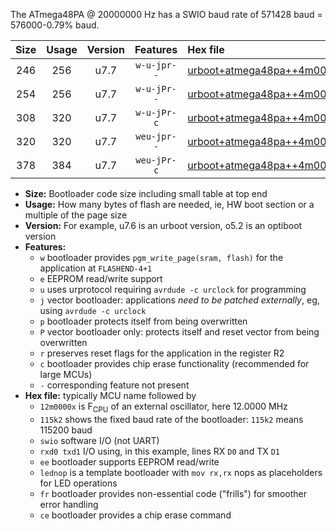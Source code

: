The ATmega48PA @ 20000000 Hz has a SWIO baud rate of 571428 baud = 576000-0.79% baud.

|Size|Usage|Version|Features|Hex file|
|:-:|:-:|:-:|:-:|:--|
|246|256|u7.7|`w-u-jpr--`|[urboot+atmega48pa++4m0000x++115k2_swio_rxd0_txd1_lednop.hex](https://raw.githubusercontent.com/stefanrueger/urboot.hex/main/mcus/atmega48pa/external_oscillator/fcpu++4m0000_Hz/br++115k2_bps/urboot+atmega48pa++4m0000x++115k2_swio_rxd0_txd1_lednop.hex)|
|254|256|u7.7|`w-u-jPr--`|[urboot+atmega48pa++4m0000x++115k2_swio_rxd0_txd1.hex](https://raw.githubusercontent.com/stefanrueger/urboot.hex/main/mcus/atmega48pa/external_oscillator/fcpu++4m0000_Hz/br++115k2_bps/urboot+atmega48pa++4m0000x++115k2_swio_rxd0_txd1.hex)|
|308|320|u7.7|`w-u-jPr-c`|[urboot+atmega48pa++4m0000x++115k2_swio_rxd0_txd1_lednop_fr_ce.hex](https://raw.githubusercontent.com/stefanrueger/urboot.hex/main/mcus/atmega48pa/external_oscillator/fcpu++4m0000_Hz/br++115k2_bps/urboot+atmega48pa++4m0000x++115k2_swio_rxd0_txd1_lednop_fr_ce.hex)|
|320|320|u7.7|`weu-jpr--`|[urboot+atmega48pa++4m0000x++115k2_swio_rxd0_txd1_ee_lednop.hex](https://raw.githubusercontent.com/stefanrueger/urboot.hex/main/mcus/atmega48pa/external_oscillator/fcpu++4m0000_Hz/br++115k2_bps/urboot+atmega48pa++4m0000x++115k2_swio_rxd0_txd1_ee_lednop.hex)|
|378|384|u7.7|`weu-jPr-c`|[urboot+atmega48pa++4m0000x++115k2_swio_rxd0_txd1_ee_lednop_fr_ce.hex](https://raw.githubusercontent.com/stefanrueger/urboot.hex/main/mcus/atmega48pa/external_oscillator/fcpu++4m0000_Hz/br++115k2_bps/urboot+atmega48pa++4m0000x++115k2_swio_rxd0_txd1_ee_lednop_fr_ce.hex)|

- **Size:** Bootloader code size including small table at top end
- **Usage:** How many bytes of flash are needed, ie, HW boot section or a multiple of the page size
- **Version:** For example, u7.6 is an urboot version, o5.2 is an optiboot version
- **Features:**
  + `w` bootloader provides `pgm_write_page(sram, flash)` for the application at `FLASHEND-4+1`
  + `e` EEPROM read/write support
  + `u` uses urprotocol requiring `avrdude -c urclock` for programming
  + `j` vector bootloader: applications *need to be patched externally*, eg, using `avrdude -c urclock`
  + `p` bootloader protects itself from being overwritten
  + `P` vector bootloader only: protects itself and reset vector from being overwritten
  + `r` preserves reset flags for the application in the register R2
  + `c` bootloader provides chip erase functionality (recommended for large MCUs)
  + `-` corresponding feature not present
- **Hex file:** typically MCU name followed by
  + `12m0000x` is F<sub>CPU</sub> of an external oscillator, here 12.0000 MHz
  + `115k2` shows the fixed baud rate of the bootloader: `115k2` means 115200 baud
  + `swio` software I/O (not UART)
  + `rxd0 txd1` I/O using, in this example, lines RX `D0` and TX `D1`
  + `ee` bootloader supports EEPROM read/write
  + `lednop` is a template bootloader with `mov rx,rx` nops as placeholders for LED operations
  + `fr` bootloader provides non-essential code ("frills") for smoother error handling
  + `ce` bootloader provides a chip erase command
